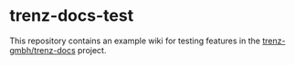 # trenz-docs-test

This repository contains an example wiki for testing features in the [trenz-gmbh/trenz-docs](https://github.com/trenz-gmbh/trenz-docs) project.
